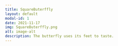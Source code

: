 ```yaml
---
title: SquareButerffly
layout: default
modal-id: 1
date: 2021-11-17
img: SquareButerffly.png
alt: image-alt
description: The butterfly uses its feet to taste.
---
```

